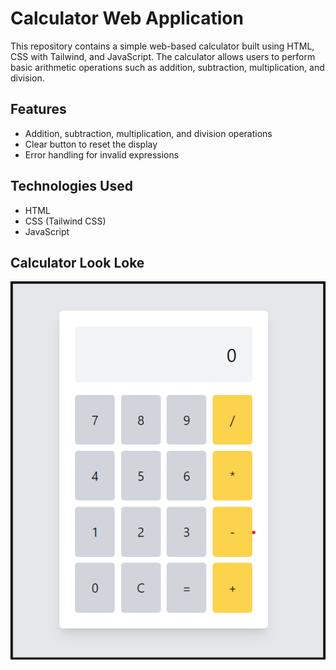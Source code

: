 # Calculator Web Application

This repository contains a simple web-based calculator built using HTML, CSS with Tailwind, and JavaScript. The calculator allows users to perform basic arithmetic operations such as addition, subtraction, multiplication, and division.

## Features

- Addition, subtraction, multiplication, and division operations
- Clear button to reset the display
- Error handling for invalid expressions

## Technologies Used

- HTML
- CSS (Tailwind CSS)
- JavaScript

## Calculator Look Loke
![Calculator-design](./calculte.png)